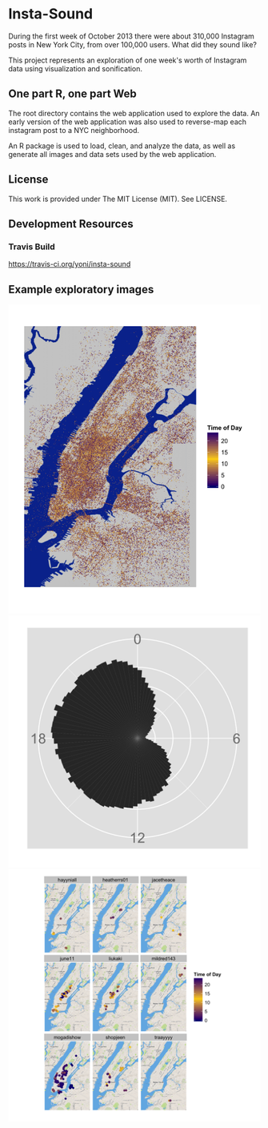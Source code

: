 # Insta-Sound

During the first week of October 2013 there were about 310,000 Instagram posts in New York City, from over 100,000 users.
What did they sound like?

This project represents an exploration of one week's worth of Instagram data using visualization and sonification.


## One part R, one part Web

The root directory contains the web application used to explore the data. An early version of the web application
was also used to reverse-map each instagram post to a NYC neighborhood.

An R package is used to load, clean, and analyze the data, as well as generate all images and data sets
used by the web application.

## License

This work is provided under The MIT License (MIT). See LICENSE.

## Development Resources

### Travis Build
https://travis-ci.org/yoni/insta-sound


## Example exploratory images

![Posts by time of day and location](/images/nyc_instagram_posts_by_tod.png)
![Posts by time of day](/images/nyc/nyc_tod_polar.png)
![Most active users map with time of day](/images/top_users_tod_map.png)

